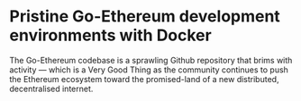 # Pristine Go-Ethereum development environments with Docker

The Go-Ethereum codebase is a sprawling Github repository that brims with activity —
which is a Very Good Thing as the community continues to push the Ethereum ecosystem toward
the promised-land of a new distributed, decentralised internet.


